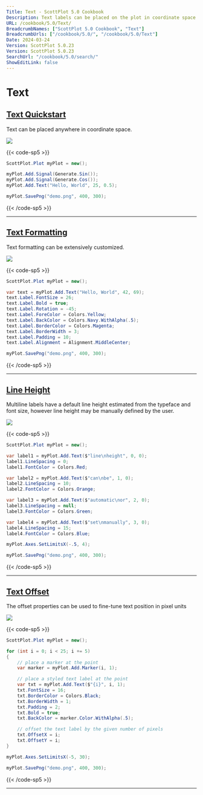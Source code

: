 ```yaml
---
Title: Text - ScottPlot 5.0 Cookbook
Description: Text labels can be placed on the plot in coordinate space
URL: /cookbook/5.0/Text/
BreadcrumbNames: ["ScottPlot 5.0 Cookbook", "Text"]
BreadcrumbUrls: ["/cookbook/5.0/", "/cookbook/5.0/Text"]
Date: 2024-03-24
Version: ScottPlot 5.0.23
Version: ScottPlot 5.0.23
SearchUrl: "/cookbook/5.0/search/"
ShowEditLink: false
---
```


# Text


<h2><a href='/cookbook/5.0/Text/TextQuickstart'>Text Quickstart</a></h2>

Text can be placed anywhere in coordinate space.

[![](/cookbook/5.0/images/TextQuickstart.png?240324174053)](/cookbook/5.0/images/TextQuickstart.png?240324174053)

{{< code-sp5 >}}

```cs
ScottPlot.Plot myPlot = new();

myPlot.Add.Signal(Generate.Sin());
myPlot.Add.Signal(Generate.Cos());
myPlot.Add.Text("Hello, World", 25, 0.5);

myPlot.SavePng("demo.png", 400, 300);

```

{{< /code-sp5 >}}

<hr class='my-5 invisible'>


<h2><a href='/cookbook/5.0/Text/Formatting'>Text Formatting</a></h2>

Text formatting can be extensively customized.

[![](/cookbook/5.0/images/Formatting.png?240324174053)](/cookbook/5.0/images/Formatting.png?240324174053)

{{< code-sp5 >}}

```cs
ScottPlot.Plot myPlot = new();

var text = myPlot.Add.Text("Hello, World", 42, 69);
text.Label.FontSize = 26;
text.Label.Bold = true;
text.Label.Rotation = -45;
text.Label.ForeColor = Colors.Yellow;
text.Label.BackColor = Colors.Navy.WithAlpha(.5);
text.Label.BorderColor = Colors.Magenta;
text.Label.BorderWidth = 3;
text.Label.Padding = 10;
text.Label.Alignment = Alignment.MiddleCenter;

myPlot.SavePng("demo.png", 400, 300);

```

{{< /code-sp5 >}}

<hr class='my-5 invisible'>


<h2><a href='/cookbook/5.0/Text/LabelLineHeight'>Line Height</a></h2>

Multiline labels have a default line height estimated from the typeface and font size, however line height may be manually defined by the user.

[![](/cookbook/5.0/images/LabelLineHeight.png?240324174053)](/cookbook/5.0/images/LabelLineHeight.png?240324174053)

{{< code-sp5 >}}

```cs
ScottPlot.Plot myPlot = new();

var label1 = myPlot.Add.Text($"line\nheight", 0, 0);
label1.LineSpacing = 0;
label1.FontColor = Colors.Red;

var label2 = myPlot.Add.Text($"can\nbe", 1, 0);
label2.LineSpacing = 10;
label2.FontColor = Colors.Orange;

var label3 = myPlot.Add.Text($"automatic\nor", 2, 0);
label3.LineSpacing = null;
label3.FontColor = Colors.Green;

var label4 = myPlot.Add.Text($"set\nmanually", 3, 0);
label4.LineSpacing = 15;
label4.FontColor = Colors.Blue;

myPlot.Axes.SetLimitsX(-.5, 4);

myPlot.SavePng("demo.png", 400, 300);

```

{{< /code-sp5 >}}

<hr class='my-5 invisible'>


<h2><a href='/cookbook/5.0/Text/TextOffset'>Text Offset</a></h2>

The offset properties can be used to fine-tune text position in pixel units

[![](/cookbook/5.0/images/TextOffset.png?240324174053)](/cookbook/5.0/images/TextOffset.png?240324174053)

{{< code-sp5 >}}

```cs
ScottPlot.Plot myPlot = new();

for (int i = 0; i < 25; i += 5)
{
    // place a marker at the point
    var marker = myPlot.Add.Marker(i, 1);

    // place a styled text label at the point
    var txt = myPlot.Add.Text($"{i}", i, 1);
    txt.FontSize = 16;
    txt.BorderColor = Colors.Black;
    txt.BorderWidth = 1;
    txt.Padding = 2;
    txt.Bold = true;
    txt.BackColor = marker.Color.WithAlpha(.5);

    // offset the text label by the given number of pixels
    txt.OffsetX = i;
    txt.OffsetY = i;
}

myPlot.Axes.SetLimitsX(-5, 30);

myPlot.SavePng("demo.png", 400, 300);

```

{{< /code-sp5 >}}

<hr class='my-5 invisible'>

